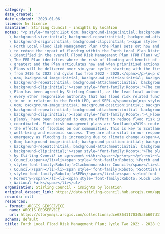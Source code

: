 ```yaml
---
category: []
date_created: ''
date_updated: '2023-01-06'
license: No licence
maintainer: Stirling Council - insights by location
notes: "<p style='margin:12pt 0cm; background-image:initial; background-position:initial;\
  \ background-size:initial; background-repeat:initial; background-attachment:initial;\
  \ background-origin:initial; background-clip:initial;'><span style='font-family:Roboto;'>The\
  \ Forth Local Flood Risk Management Plan (the Plan) sets out how and when actions\
  \ to reduce the impact of flooding within the Forth Local Plan District (LPD) as\
  \ identified in the overall Flood Risk Management Plan (FRM Plan) will be delivered.\
  \ The FRM Plan identifies where the risk of flooding and benefit of investment is\
  \ greatest and the Plan articulates how and when prioritised actions will be delivered.\
  \ Plans will be delivered over six-year cycles starting with the first cycle running\
  \ from 2016 to 2022 and cycle two from 2022 - 2028.</span></p>\n<p style='margin:12pt\
  \ 0cm; background-image:initial; background-position:initial; background-size:initial;\
  \ background-repeat:initial; background-attachment:initial; background-origin:initial;\
  \ background-clip:initial;'><span style='font-family:Roboto;'>The content of the\
  \ Plan has been agreed by Stirling Council, as the lead local authority, along with\
  \ every other responsible authority that has flood risk related functions exercisable\
  \ in or in relation to the Forth LPD, and SEPA.</span></p>\n<p style='margin:12pt\
  \ 0cm; background-image:initial; background-position:initial; background-size:initial;\
  \ background-repeat:initial; background-attachment:initial; background-origin:initial;\
  \ background-clip:initial;'><span style='font-family:Roboto;'>\_Flood risk management\
  \ plans\_ have been designed to ensure effort to reduce flood risk in Scotland is\
  \ coordinated. Flood risk management plans are Scotland\u2019s route map for reducing\
  \ the effects of flooding on our communities. This is key to Scotland\u2019s health,\
  \ well-being and economic success. They are also vital in our response to the climate\
  \ emergency as flooding is increasing due to climate change.</span></p>\n<p style='margin:12pt\
  \ 0cm; background-image:initial; background-position:initial; background-size:initial;\
  \ background-repeat:initial; background-attachment:initial; background-origin:initial;\
  \ background-clip:initial;'><span style='font-family:Roboto;'>The plan is published\
  \ by Stirling Council in agreement with;</span></p>\n<p></p>\n<ul><li><span style='font-family:Roboto;'>Falkirk\
  \ Council</span></li><li><span style='font-family:Roboto;'>Perth and Kinross Council</span></li><li><span\
  \ style='font-family:Roboto;'>Clackmannanshire Council</span></li><li><span style='font-family:Roboto;'>Fife\
  \ Council</span></li><li><span style='font-family:Roboto;'>Scottish Water</span></li><li><span\
  \ style='font-family:Roboto;'>SEPA</span></li><li><span style='font-family:Roboto;'>Scottish\
  \ Forestry</span></li><li><span style='font-family:Roboto;'>Loch Lomond and Trossachs\
  \ National Park</span></li></ul>"
organization: Stirling Council - insights by location
original_dataset_link: https://data-stirling-council.hub.arcgis.com/apps/stirling-council::forth-local-flood-risk-management-plan-cycle-two-2022-2028-storymap-collection
records: null
resources:
- format: ARCGIS GEOSERVICE
  name: ARCGIS GEOSERVICE
  url: https://storymaps.arcgis.com/collections/dce68641170345a5b607d1181da1123e
schema: default
title: Forth Local Flood Risk Management Plan; Cycle Two 2022 - 2028 (storymap collection)
---
```

